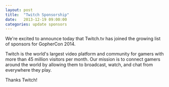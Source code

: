 ```yaml
---
layout: post
title:  "Twitch Sponsorship"
date:   2013-12-19 09:00:00
categories: update sponsors
---
```


We're excited to announce today that Twitch.tv has joined the growing list of sponsors for GopherCon 2014.

Twitch is the world's largest video platform and community for gamers with more than 45 million visitors per month. Our mission is to connect gamers around the world by allowing them to broadcast, watch, and chat from everywhere they play.

Thanks Twitch!

